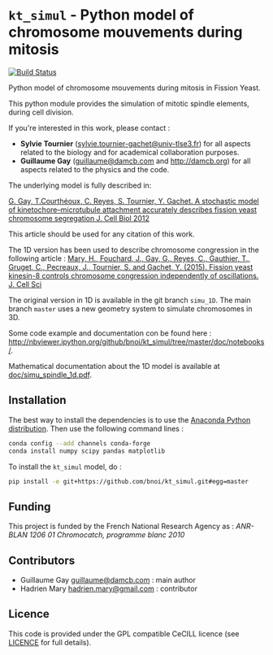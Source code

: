 # `kt_simul` - Python model of chromosome mouvements during mitosis
[![Build Status](https://travis-ci.org/bnoi/kt_simul.svg)](https://travis-ci.org/bnoi/kt_simul)

Python model of chromosome mouvements during mitosis in Fission Yeast.

This python module provides the simulation of mitotic spindle elements, during cell division.

If you're interested in this work, please contact :

- __Sylvie Tournier__ (sylvie.tournier-gachet@univ-tlse3.fr) for all aspects related to the biology and for academical collaboration purposes.
- __Guillaume Gay__ (guillaume@damcb.com and http://damcb.org) for all aspects related to the physics and the code.

The underlying model is fully described in:

[G. Gay, T.Courthéoux, C. Reyes, S. Tournier, Y. Gachet. A stochastic model of kinetochore–microtubule attachment accurately describes fission yeast chromosome segregation J. Cell Biol 2012](http://jcb.rupress.org/content/196/6/757.abstract)

This article should be used for any citation of this work.

The 1D version has been used to describe chromosome congression in the following article : [Mary, H., Fouchard, J., Gay, G., Reyes, C., Gauthier, T., Gruget, C., Pecreaux, J., Tournier, S. and Gachet, Y. (2015). Fission yeast kinesin-8 controls chromosome congression independently of oscillations. J. Cell Sci](http://jcs.biologists.org/content/128/20/3720)

The original version in 1D is available in the git branch `simu_1D`. The main branch `master` uses a new geometry system to simulate chromosomes in 3D.

Some code example and documentation con be found here : http://nbviewer.ipython.org/github/bnoi/kt_simul/tree/master/doc/notebooks/.

Mathematical documentation about the 1D model is available at [doc/simu_spindle_1d.pdf](doc/simu_spindle_1d.pdf).

## Installation

The best way to install the dependencies is to use the [Anaconda Python distribution](https://www.continuum.io/downloads). Then use the following command lines :

```bash
conda config --add channels conda-forge
conda install numpy scipy pandas matplotlib
```

To install the `kt_simul` model, do :

```bash
pip install -e git+https://github.com/bnoi/kt_simul.git#egg=master
```

## Funding

This project is funded by the French National Research Agency as : *ANR- BLAN 1206 01 Chromocatch, programme blanc 2010*

## Contributors

- Guillaume Gay <guillaume@damcb.com> : main author
- Hadrien Mary <hadrien.mary@gmail.com> : contributor

## Licence

This code is provided under the GPL compatible CeCILL licence (see
[LICENCE](LICENSE) for full details).
